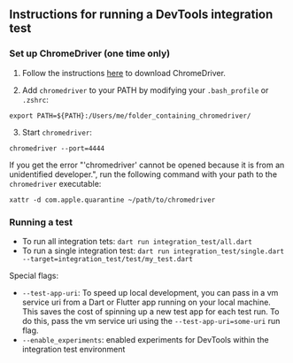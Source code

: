 ## Instructions for running a DevTools integration test

### Set up ChromeDriver (one time only)

1. Follow the instructions [here](https://docs.flutter.dev/cookbook/testing/integration/introduction#5b-web) to download ChromeDriver.

2. Add `chromedriver` to your PATH by modifying your `.bash_profile` or `.zshrc`:

```
export PATH=${PATH}:/Users/me/folder_containing_chromedriver/
```

3. Start `chromedriver`:

```
chromedriver --port=4444
```

If you get the error "'chromedriver' cannot be opened because it is from an unidentified developer.", run the following command with your path to the `chromedriver` executable:

```
xattr -d com.apple.quarantine ~/path/to/chromedriver
```

### Running a test

- To run all integration tets: `dart run integration_test/all.dart`
- To run a single integration test: `dart run integration_test/single.dart --target=integration_test/test/my_test.dart`

Special flags:

- `--test-app-uri`: To speed up local development, you can pass in a vm service uri from a Dart or Flutter app running on your local machine. This saves the cost of spinning up a new test app for each test run. To do this,
pass the vm service uri using the `--test-app-uri=some-uri` run flag.
- `--enable_experiments`: enabled experiments for DevTools within the integration test environment


